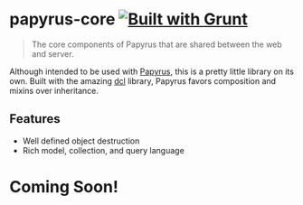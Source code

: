 # papyrus-core [![Built with Grunt](https://cdn.gruntjs.com/builtwith.png)](http://gruntjs.com/) #

> The core components of Papyrus that are shared between the web and server. 

Although intended to be used with [Papyrus](https://github.com/terryweiss/papyrus), this is a pretty little library
on its own. Built with the amazing [dcl](http://www.dcljs.org/) library, Papyrus favors composition and mixins over
inheritance. 

## Features ##

* Well defined object destruction
* Rich model, collection, and query language
 
# Coming Soon! # 


